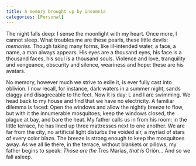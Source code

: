 ```yaml
---
title: A memory brought up by insomnia
categories: [Personal]
---
```



The night falls deep: I sense the moonlight with my heart. Once more, I cannot
sleep. What troubles me are these pearls, these little devils:
*memories*. Though taking many forms, like ill-intended water, a face, a
name, a man always appears. His eyes are a thousand eyes, his face is a
thousand faces, his soul is a thousand souls. Violence and love, tranquility
and vengeance, obscurity and silence, weariness and hope: these are his
avatars. 

No memory, however much we strive to exile it, is ever fully cast into oblivion.
I now recall, for instance, dark waters in a summer night, sands claggy and
disagreeable to the feet. Now it is day: L and I are swimming.  We head back to
my house and find that we have no electricity. A familiar dilemma is
faced: Open the windows and allow the nightly breeze to flow, but with it the
innumerable mosquitoes; keep the windows closed, the plague at bay,
and bare the heat. My father calls us in from his room: in the little terrace,
he has lined up three mattresses next to one another. We are far from the city,
no artificial light disturbs the voided air, a myriad of stars of every
color blaze. The breeze is strong enough to keep the mosquitoes 
away. As we all lie there, in the terrace, without blankets or pillows,
my father begins to speak: *Those are the* Tres Marías, *that is* Orión...
And so we fall asleep.

